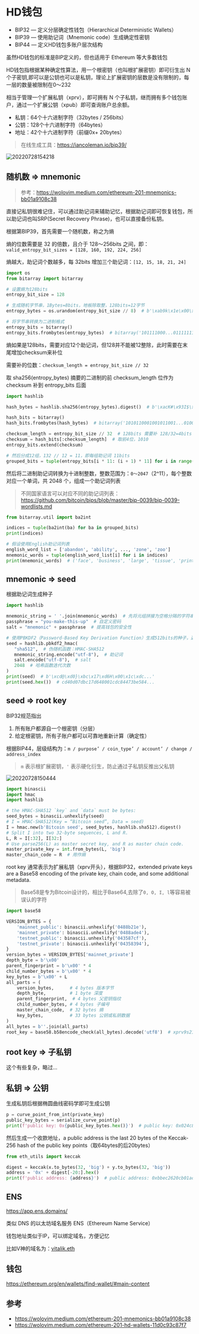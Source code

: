 # HD钱包

- BIP32 — 定义分层确定性钱包（Hierarchical Deterministic Wallets）
- BIP39 — 使用助记词（Mnemonic code）生成确定性密钥
- BIP44 — 定义HD钱包多账户层次结构

虽然HD钱包的标准是BIP定义的，但也适用于 Ethereum 等大多数钱包

HD钱包指根据某种确定性算法，用一个根密钥（也叫根扩展密钥）即可衍生出 N 个子密钥,即可以是公钥也可以是私钥，理论上扩展密钥的层数是没有限制的，每一层的数量被限制在0～232

相当于管理一个扩展私钥（xprv），即可拥有 N 个子私钥，继而拥有多个钱包账户，通过一个扩展公钥（xpub）即可查询账户总余额。

- 私钥：64个十六进制字符（32bytes / 256bits）
- 公钥：128个十六进制字符（64bytes）
- 地址：42个十六进制字符（前缀0x+ 20bytes）

> 在线生成工具：<https://iancoleman.io/bip39/>

![20220728154218](http://image.zuoright.com/20220728154218.png)

## 随机数 => mnemonic

> 参考：<https://wolovim.medium.com/ethereum-201-mnemonics-bb01a9108c38>

直接记私钥很难记住，可以通过助记词来辅助记忆，根据助记词即可恢复钱包，所以助记词也叫SRP(Secret Recovery Phrase)，也可以直接备份私钥。

根据第BIP39，首先需要一个随机数，称之为熵

熵的位数需要是 32 的倍数，且介于 128～256bits 之间，即：`valid_entropy_bit_sizes = [128, 160, 192, 224, 256]`

熵越大，助记词个数越多，每 32bits 增加三个助记词：`[12, 15, 18, 21, 24]`

```python
import os
from bitarray import bitarray

# 设置熵为128bits
entropy_bit_size = 128

# 生成随机字节串，1Bytes=8bits，地板除取整，128bits=12字节
entropy_bytes = os.urandom(entropy_bit_size // 8)  # b'\xab9k\x1e\x00\xca\tdz\x1f\xb7\xd3\x8d\x06\xe7\xca'

# 将字节串转换为二进制格式
entropy_bits = bitarray()
entropy_bits.frombytes(entropy_bytes)  # bitarray('101111000...011111111001010')
```

熵如果是128bits，需要对应12个助记词，但128并不能被12整除，此时需要在末尾增加checksum来补位

需要补的位数：`checksum_length = entropy_bit_size // 32`

取 sha256(entropy_bytes) 摘要的二进制的前 checksum_length 位作为 checksum 补到 entropy_bits 后面

```python
import hashlib

hash_bytes = hashlib.sha256(entropy_bytes).digest()  # b'\xacK#\x93I$\x05b\x0b6\...\xbe\xe9%\xa0\xd7\xa3\x9aDs\xb2'

hash_bits = bitarray()
hash_bits.frombytes(hash_bytes)  # bitarray('1010110001001011001...01000111010') 共256bits

checksum_length = entropy_bit_size // 32  # 128bits 需要补 128/32=4bits 凑成 132bits
checksum = hash_bits[:checksum_length]  # 取前4位，1010
entropy_bits.extend(checksum)

# 然后分成12组，132 // 12 = 11，即每组助记词 11bits
grouped_bits = tuple(entropy_bits[i * 11: (i + 1) * 11] for i in range(len(entropy_bits) // 11))
```

然后将二进制助记词转换为十进制整数，整数范围为：`0～2047`（2^11），每个整数对应一个单词，共 2048 个，组成一个助记词列表

> 不同国家语言可以对应不同的助记词列表：<https://github.com/bitcoin/bips/blob/master/bip-0039/bip-0039-wordlists.md>

```python
from bitarray.util import ba2int

indices = tuple(ba2int(ba) for ba in grouped_bits)
print(indices)

# 假设使用English助记词列表
english_word_list = ['abandon', 'ability', ..., 'zone', 'zoo']
mnemonic_words = tuple(english_word_list[i] for i in indices)
print(mnemonic_words)  # ('face', 'business', 'large', 'tissue', 'print', 'box', 'fix', 'maple', 'arena', 'help', 'critic', 'border')
```

## mnemonic => seed

根据助记词生成种子

```python
import hashlib

mnemonic_string = ' '.join(mnemonic_words)  # 先将元组拼接为空格分隔的字符串形式：'across abstract shine ... uphold already club'
passphrase = "you-make-this-up"  # 自定义密码
salt = "mnemonic" + passphrase  # 提高钱包的安全性

# 使用PBKDF2（Password-Based Key Derivation Function）生成512bits的种子，通常表现为64bytes的16进制形式
seed = hashlib.pbkdf2_hmac(
   "sha512",  # 伪随机函数：HMAC-SHA512
   mnemonic_string.encode("utf-8"),  # 助记词
   salt.encode("utf-8"),  # salt
   2048  # 哈希函数迭代次数
)
print(seed)  # b'\xcd@\xd0}\xbc\x17\xd6H\x00\x1c\xdc...'
print(seed.hex())  # cd40d07dbc17d648001cdc84473be584...
```

## seed => root key

BIP32规范指出

1. 所有账户都源自一个根密钥（分层）
2. 给定根密钥，所有子账户都可以可靠地重新计算（确定性）

根据BIP44，层级结构为：`m / purpose’ / coin_type’ / account’ / change / address_index`

> `m` 表示根扩展密钥，`'` 表示硬化衍生，防止通过子私钥反推出父私钥

![20220728150444](http://image.zuoright.com/20220728150444.png)

```python
import binascii
import hmac
import hashlib

# the HMAC-SHA512 `key` and `data` must be bytes:
seed_bytes = binascii.unhexlify(seed)
# I = HMAC-SHA512(Key = “Bitcoin seed”, Data = seed)
I = hmac.new(b'Bitcoin seed', seed_bytes, hashlib.sha512).digest()
# Split I into two 32-byte sequences, L and R.
L, R = I[:32], I[32:]
# Use parse256(L) as master secret key, and R as master chain code.
master_private_key = int.from_bytes(L, 'big')
master_chain_code = R  # 用作熵
```

root key 通常表示为扩展私钥（xprv开头），根据BIP32，extended private keys are a Base58 encoding of the private key, chain code, and some additional metadata.

> Base58是专为Bitcoin设计的，相比于Base64,去除了`0, O, I, l`等容易被误认的字符

```python
import base58

VERSION_BYTES = {
    'mainnet_public': binascii.unhexlify('0488b21e'),
    'mainnet_private': binascii.unhexlify('0488ade4'),
    'testnet_public': binascii.unhexlify('043587cf'),
    'testnet_private': binascii.unhexlify('04358394'),
}
version_bytes = VERSION_BYTES['mainnet_private']
depth_byte = b'\x00'
parent_fingerprint = b'\x00' * 4
child_number_bytes = b'\x00' * 4
key_bytes = b'\x00' + L
all_parts = (
    version_bytes,      # 4 bytes 版本字节
    depth_byte,         # 1 byte 深度
    parent_fingerprint,  # 4 bytes 父密钥指纹
    child_number_bytes, # 4 bytes 子编号
    master_chain_code,  # 32 bytes 熵
    key_bytes,          # 33 bytes 公钥或私钥数据
)
all_bytes = b''.join(all_parts)
root_key = base58.b58encode_check(all_bytes).decode('utf8')  # xprv9s21ZrQH143K...T2emdEXVYsCzC2U
```

## root key => 子私钥

这个有些复杂，略过...

## 私钥 => 公钥

生成私钥后根据椭圆曲线密码学即可生成公钥

```python
p = curve_point_from_int(private_key)
public_key_bytes = serialize_curve_point(p)
print(f'public key: 0x{public_key_bytes.hex()}')  # public key: 0x024c8f4044470bd42b81a...
```

然后生成一个收款地址，a public address is the last 20 bytes of the Keccak-256 hash of the public key points（取64bytes的后20bytes）

```python
from eth_utils import keccak

digest = keccak(x.to_bytes(32, 'big') + y.to_bytes(32, 'big'))
address = '0x' + digest[-20:].hex()
print(f'public address: {address}')  # public address: 0xbbec2620cb01adae3f96e1fa39f997f06bfb7ca0
```

## ENS

<https://app.ens.domains/>

类似 DNS 的以太坊域名服务 ENS（Ethereum Name Service）

钱包地址类似于IP，可以绑定域名，方便记忆

比如V神的域名为：[vitalik.eth](https://app.ens.domains/vitalik.eth)

## 钱包

<https://ethereum.org/en/wallets/find-wallet/#main-content>

## 参考

- <https://wolovim.medium.com/ethereum-201-mnemonics-bb01a9108c38>
- <https://wolovim.medium.com/ethereum-201-hd-wallets-11d0c93c87f7>
